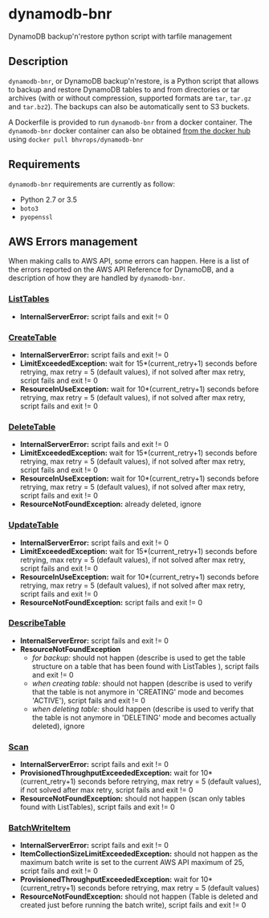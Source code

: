 dynamodb-bnr
============

DynamoDB backup'n'restore python script with tarfile management

## Description

`dynamodb-bnr`, or DynamoDB backup'n'restore, is a Python script that allows to backup and restore DynamoDB tables to and from directories or tar archives (with or without compression, supported formats are `tar`, `tar.gz` and `tar.bz2`). The backups can also be automatically sent to S3 buckets.

A Dockerfile is provided to run `dynamodb-bnr` from a docker container. The `dynamodb-bnr` docker container can also be obtained [from the docker hub][dockerhub] using `docker pull bhvrops/dynamodb-bnr`

## Requirements

`dynamodb-bnr` requirements are currently as follow:
  - Python 2.7 or 3.5
  - `boto3`
  - `pyopenssl`

## AWS Errors management

When making calls to AWS API, some errors can happen. Here is a list of the errors reported on the AWS API Reference for DynamoDB, and a description of how they are handled by `dynamodb-bnr`.

### [ListTables][aws_errors:listtables]
 - **InternalServerError:** script fails and exit != 0

### [CreateTable][aws_errors:createtable]
  - **InternalServerError:** script fails and exit != 0
  - **LimitExceededException:** wait for 15*(current_retry+1) seconds before retrying, max retry = 5 (default values), if not solved after max retry, script fails and exit != 0
  - **ResourceInUseException:** wait for 10*(current_retry+1) seconds before retrying, max retry = 5 (default values), if not solved after max retry, script fails and exit != 0

### [DeleteTable][aws_errors:deletetable]
  - **InternalServerError:** script fails and exit != 0
  - **LimitExceededException:** wait for 15*(current_retry+1) seconds before retrying, max retry = 5 (default values), if not solved after max retry, script fails and exit != 0
  - **ResourceInUseException:** wait for 10*(current_retry+1) seconds before retrying, max retry = 5 (default values), if not solved after max retry, script fails and exit != 0
  - **ResourceNotFoundException:** already deleted, ignore

### [UpdateTable][aws_errors:updatetable]
  - **InternalServerError:** script fails and exit != 0
  - **LimitExceededException:** wait for 15*(current_retry+1) seconds before retrying, max retry = 5 (default values), if not solved after max retry, script fails and exit != 0
  - **ResourceInUseException:** wait for 10*(current_retry+1) seconds before retrying, max retry = 5 (default values), if not solved after max retry, script fails and exit != 0
  - **ResourceNotFoundException:** script fails and exit != 0

### [DescribeTable][aws_errors:describetable]
  - **InternalServerError:** script fails and exit != 0
  - **ResourceNotFoundException**
    - _for backup:_ should not happen (describe is used to get the table structure on a table that has been found with ListTables ), script fails and exit != 0
    - _when creating table:_ should not happen (describe is used to verify that the table is not anymore in 'CREATING' mode and becomes 'ACTIVE'), script fails and exit != 0
    - _when deleting table:_ should happen (describe is used to verify that the table is not anymore in 'DELETING' mode and becomes actually deleted), ignore

### [Scan][aws_errors:scan]
  - **InternalServerError:** script fails and exit != 0
  - **ProvisionedThroughputExceededException:** wait for 10*(current_retry+1) seconds before retrying, max retry = 5 (default values), if not solved after max retry, script fails and exit != 0
  - **ResourceNotFoundException:** should not happen (scan only tables found with ListTables), script fails and exit != 0

### [BatchWriteItem][aws_errors:batchwriteitem]

  - **InternalServerError:** script fails and exit != 0
  - **ItemCollectionSizeLimitExceededException:** should not happen as the maximum batch write is set to the current AWS API maximum of 25, script fails and exit != 0
  - **ProvisionedThroughputExceededException:** wait for 10*(current_retry+1) seconds before retrying, max retry = 5 (default values)
  - **ResourceNotFoundException:** should not happen (Table is deleted and created just before running the batch write), script fails and exit != 0


[dockerhub]: https://hub.docker.com/r/bhvrops/dynamodb-bnr/
[aws_errors:listtables]: http://docs.aws.amazon.com/amazondynamodb/latest/APIReference/API_ListTables.html#API_ListTables_Errors
[aws_errors:createtable]: http://docs.aws.amazon.com/amazondynamodb/latest/APIReference/API_CreateTable.html#API_CreateTable_Errors
[aws_errors:deletetable]: http://docs.aws.amazon.com/amazondynamodb/latest/APIReference/API_DeleteTable.html#API_DeleteTable_Errors
[aws_errors:updatetable]: https://docs.aws.amazon.com/amazondynamodb/latest/APIReference/API_UpdateTable.html#API_UpdateTable_Errors
[aws_errors:describetable]: http://docs.aws.amazon.com/amazondynamodb/latest/APIReference/API_DescribeTable.html#API_DescribeTable_Errors
[aws_errors:scan]: http://docs.aws.amazon.com/amazondynamodb/latest/APIReference/API_Scan.html#API_Scan_Errors
[aws_errors:batchwriteitem]: http://docs.aws.amazon.com/amazondynamodb/latest/APIReference/API_BatchWriteItem.html#API_BatchWriteItem_Errors
